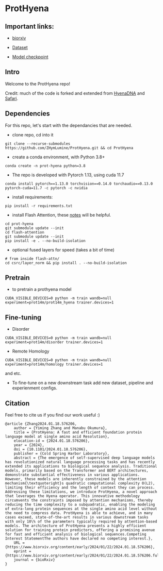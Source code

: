 # ProtHyena


## Important links:  
- [biorxiv](https://www.biorxiv.org/content/10.1101/2024.01.18.576206v1)

- [Dataset](https://drive.google.com/drive/folders/1oNBFGQw3F9aoOYOQSB71PS1sfhhgwyzm?usp=sharing)
- [Model checkpoint]()

## Intro

Welcome to the ProtHyena repo! 



Credit: much of the code is forked and extended from [HyenaDNA](https://github.com/HazyResearch/hyena-dna) and [Safari](https://github.com/HazyResearch/safari).

## Dependencies
<a name="dependencies"></a>

For this repo, let's start with the dependancies that are needed.

- clone repo, cd into it

```
git clone --recurse-submodules https://github.com/ZHymLumine/ProtHyena.git && cd ProtHyena
```

- create a conda environment, with Python 3.8+

```
conda create -n prot-hyena python=3.8
```

- The repo is developed with Pytorch 1.13, using cuda 11.7

```
conda install pytorch==1.13.0 torchvision==0.14.0 torchaudio==0.13.0 pytorch-cuda=11.7 -c pytorch -c nvidia
```

- install requirements:
```
pip install -r requirements.txt
```
- install Flash Attention, these [notes](https://github.com/HazyResearch/safari#getting-started) will be helpful.
```
cd prot-hyena
git submodule update --init
cd flash-attention
git submodule update --init
pip install -e . --no-build-isolation
```
- optional fused layers for speed (takes a bit of time)
```
# from inside flash-attn/
cd csrc/layer_norm && pip install . --no-build-isolation
```

## Pretrain
<a name="pretrain"></a>

- to pretrain a prothyena model
```
CUDA_VISIBLE_DEVICES=0 python -m train wandb=null experiment=prot14m/prot14m_hyena trainer.devices=1
```

## Fine-tuning
<a name="fine-tuning"></a>

- Disorder
```
CUDA_VISIBLE_DEVICES=0 python -m train wandb=null experiment=prot14m/disorder trainer.devices=1
```
- Remote Homology
```
CUDA_VISIBLE_DEVICES=0 python -m train wandb=null experiment=prot14m/homology trainer.devices=1
```
and etc.

- To fine-tune on a new downstream task
add new dataset, pipeline and experienment configs.

## Citation
Feel free to cite us if you find our work useful :)  
```
@article {Zhang2024.01.18.576206,
	author = {Yiming Zhang and Manabu Okumura},
	title = {ProtHyena: A fast and efficient foundation protein language model at single amino acid Resolution},
	elocation-id = {2024.01.18.576206},
	year = {2024},
	doi = {10.1101/2024.01.18.576206},
	publisher = {Cold Spring Harbor Laboratory},
	abstract = {The emergence of self-supervised deep language models has revolutionized natural language processing tasks and has recently extended its applications to biological sequence analysis. Traditional models, primarily based on the Transformer and BERT architectures, demonstrate substantial effectiveness in various applications. However, these models are inherently constrained by the attention mechanism{\textquoteright}s quadratic computational complexity O(L2), limiting their efficiency and the length of context they can process. Addressing these limitations, we introduce ProtHyena, a novel approach that leverages the Hyena operator. This innovative methodology circumvents the constraints imposed by attention mechanisms, thereby reducing the time complexity to a subquadratic, enabling the modeling of extra-long protein sequences at the single amino acid level without the need to compress data. ProtHyena is able to achieve, and in many cases exceed, state-of-the-art results in various downstream tasks with only 10\% of the parameters typically required by attention-based models. The architecture of ProtHyena presents a highly efficient solution for training protein predictors, offering a promising avenue for fast and efficient analysis of biological sequences.Competing Interest StatementThe authors have declared no competing interest.},
	URL = {https://www.biorxiv.org/content/early/2024/01/22/2024.01.18.576206},
	eprint = {https://www.biorxiv.org/content/early/2024/01/22/2024.01.18.576206.full.pdf},
	journal = {bioRxiv}
}

```
